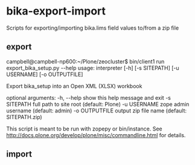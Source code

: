 # bika-export-import
Scripts for exporting/importing bika.lims field values to/from a zip file

## export

campbell@campbell-np600:~/Plone/zeocluster$ bin/client1 run export_bika_setup.py --help
usage: interpreter [-h] [-s SITEPATH] [-u USERNAME] [-o OUTPUTFILE]

Export bika_setup into an Open XML (XLSX) workbook

optional arguments:
  -h, --help     show this help message and exit
  -s SITEPATH    full path to site root (default: Plone)
  -u USERNAME    zope admin username (default: admin)
  -o OUTPUTFILE  output zip file name (default: SITEPATH.zip)

This script is meant to be run with zopepy or bin/instance. See
http://docs.plone.org/develop/plone/misc/commandline.html for details.

## import
